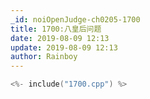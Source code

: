 ```yaml
---
_id: noiOpenJudge-ch0205-1700
title: 1700:八皇后问题
date: 2019-08-09 12:13
update: 2019-08-09 12:13
author: Rainboy
---
```


```c
<%- include("1700.cpp") %>
```

